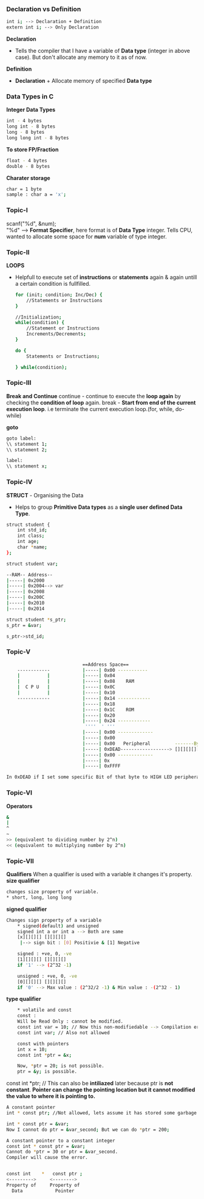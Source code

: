 ### Declaration vs Definition

```bash
int i; --> Declaration + Definition
extern int i; --> Only Declaration
```
**Declaration**
- Tells the compiler that I have a variable of **Data type** (integer in above case). But don't allocate any memory to it as of now.

**Definition**
- **Declaration** + Allocate memory of specified **Data type**

### Data Types in C
**Integer Data Types**
```bash
int - 4 bytes
long int - 8 bytes 
long - 8 bytes
long long int - 8 bytes
```
**To store FP/Fraction**
```bash
float - 4 bytes
double - 8 bytes
```
**Charater storage**
```bash
char = 1 byte
sample : char a = 'x';
```

### Topic-I
scanf("%d", &num);\
"%d" --> **Format Specifier**, here format is of **Data Type** integer. Tells CPU, wanted to allocate some space for **num** variable of type integer.

### Topic-II
**LOOPS**
- Helpfull to execute set of **instructions** or **statements** again & again untill a certain condition is fullfilled.

    ```bash
    for (init; condition; Inc/Dec) {
        //Statements or Instructions
    }
    ```
    ```bash
    //Initialization;
    while(condition) {
        //Statement or Instructions
        Increments/Decrements;
    }
    ```
    ```bash
    do {
        Statements or Instructions;

    } while(condition);
    ```

### Topic-III
**Break and Continue**
continue - continue to execute the **loop again** by checking the **condition of loop** again.
break - **Start from end of the current execution loop**. i.e terminate the current execution loop.(for, while, do-while)

**goto**
```bash
goto label:
\\ statement 1;
\\ statement 2;

label:
\\ statement x;
```
### Topic-IV
**STRUCT** - Organising the Data
- Helps to group **Primitive Data types** as a **single user defined Data Type**.

```bash
struct student {
    int std_id;
    int class;
    int age;
    char *name;
};

struct student var;

--RAM-- Address--
|-----| 0x2000
|-----| 0x2004--> var
|-----| 0x2008
|-----| 0x200C
|-----| 0x2010
|-----| 0x2014

struct student *s_ptr;
s_ptr = &var;

s_ptr->std_id;

```
### Topic-V


```bash
                            ==Address Space==
    ------------            |-----| 0x00 -----------
    |          |            |-----| 0x04
    |          |            |-----| 0x08    RAM
    |  C P U   |            |-----| 0x0C
    |          |            |-----| 0x10
    ------------            |-----| 0x14 ------------
                            |-----| 0x18
                            |-----| 0x1C    ROM
                            |-----| 0x20
                            |-----| 0x24 ------------
                             ''''  ' '''
                            |-----| 0x00 -------------
                            |-----| 0x00
                            |-----| 0x00   Peripheral         -------Byte 4-----  -------Byte 3---- -----Byte 2----   -----Byte 1----
                            |-----| 0xDEAD------------------> [][][][][] [][][][] [][][][] [][][][] [][][][] [][][][] [][][][] [][][][] --LEDController-
                            |-----| 0x00 -------------
                            |-----| 0x
                            |-----| 0xFFFF

In 0xDEAD if I set some specific Bit of that byte to HIGH LED peripheral will be glown.

```

### Topic-VI
**Operators**
```bash
&
|
^
~
>> (equivalent to dividing number by 2^n)
<< (equivalent to multiplying number by 2^n)
```

### Topic-VII
**Qualifiers**
When a qualifier is used with a variable it changes it's property.\
**size qualifier**
```bash
changes size property of variable.
* short, long, long long
```
**signed qualifier**
```bash
Changes sign property of a variable
    * signed(default) and unsigned
    signed int a or int a --> Both are same
    [x][][][] [][][][] 
     |--> sign bit : [0] Positivie & [1] Negative

    signed : +ve, 0, -ve
    [1][][][] [][][][]
    if '1' --> (2^32 -1)

    unsigned : +ve, 0, -ve
    [0][][][] [][][][]
    if '0' --> Max value : (2^32/2 -1) & Min value : -(2^32 - 1)
```
**type qualifier**
```bash
    * volatile and const
    const :
    Will be Read Only : cannot be modified.
    const int var = 10; // Now this non-modifiedable --> Compilation error will occur if tried to modify.
    const int var; // Also not allowed

    const with pointers
    int x = 10;
    const int *ptr = &x;

    Now, *ptr = 20; is not possible.
    ptr = &y; is possible.
```
const int *ptr; // This can also be **intiliazed** later because ptr is **not constant**.
**Pointer can change the pointing location but it cannot modified the value to where it is pointing to.**

```bash
A constant pointer
int * const ptr; //Not allowed, lets assume it has stored some garbage value. And if we do *ptr, it might be possible that address is not mapped in the program. So we need to initialize the same.

int * const ptr = &var;
Now I cannot do ptr = &var_second; But we can do *ptr = 200;
```

```bash
A constant pointer to a constant integer
const int * const ptr = &var;
Cannot do *ptr = 30 or ptr = &var_second. 
Compiler will cause the error.
```
```bash

const int    *   const ptr ;
<--------->     <-------->
Property of     Property of
  Data            Pointer
```